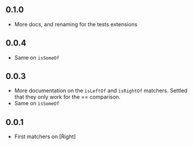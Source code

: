 ## 0.1.0

- More docs, and renaming for the tests extensions

## 0.0.4

- Same on `isSomeOf`

## 0.0.3

- More documentation on the `isLeftOf` and `isRightOf` matchers. Settled that they only work for the == comparison.
- Same on `isSomeOf`

## 0.0.1

- First matchers on [Right]

